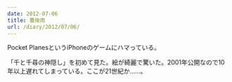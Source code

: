 ```yaml
---
date: 2012-07-06
title: 曇後雨
url: /diary/2012/07/06/
---
```


Pocket PlanesというiPhoneのゲームにハマっている。

「千と千尋の神隠し」を初めて見た。絵が綺麗で驚いた。2001年公開なので10年以上遅れてしまっている。ここが21世紀か……。